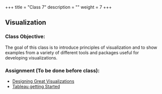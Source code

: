 +++
title = "Class 7"
description = ""
weight = 7
+++

## Visualization

### Class Objective:

The goal of this class is to introduce principles of visualization and to show examples from a variety of different tools and packages useful for developing visualizations.
### Assignment (To be done before class):
- [Designing Great Visualizations](http://www.tableau.com/sites/default/files/media/designing-great-visualizations.pdf)
- [Tableau getting Started](http://www.tableau.com/learn/tutorials/on-demand/getting-started)
